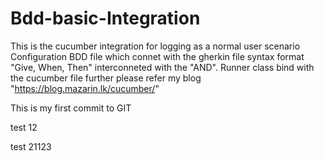 # Bdd-basic-Integration
This is the cucumber integration for logging as a normal user scenario
Configuration BDD file which connet with the gherkin file syntax format "Give, When, Then" interconneted with the "AND".
Runner class bind with the cucumber file
further please refer my blog
"https://blog.mazarin.lk/cucumber/"

This is my first commit to GIT


test 12

test 21123